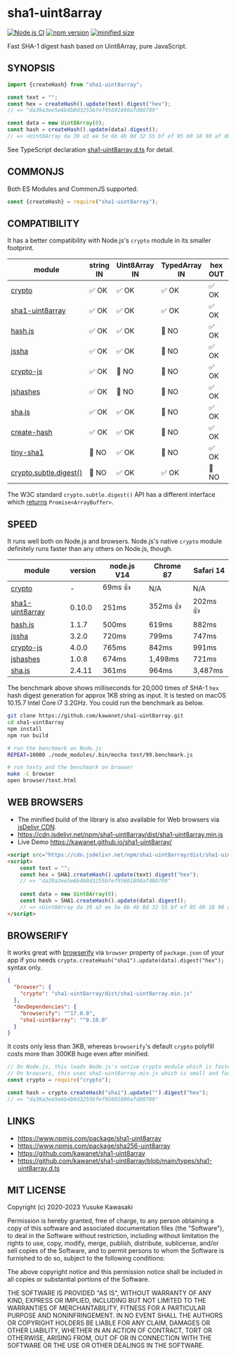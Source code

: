 # sha1-uint8array

[![Node.js CI](https://github.com/kawanet/sha1-uint8array/workflows/Node.js%20CI/badge.svg?branch=main)](https://github.com/kawanet/sha1-uint8array/actions/)
[![npm version](https://img.shields.io/npm/v/sha1-uint8array)](https://www.npmjs.com/package/sha1-uint8array)
[![minified size](https://img.shields.io/bundlephobia/min/sha1-uint8array)](https://cdn.jsdelivr.net/npm/sha1-uint8array/dist/sha1-uint8array.min.js)

Fast SHA-1 digest hash based on Uint8Array, pure JavaScript.

## SYNOPSIS

```js
import {createHash} from "sha1-uint8array";

const text = "";
const hex = createHash().update(text).digest("hex");
// => "da39a3ee5e6b4b0d3255bfef95601890afd80709"

const data = new Uint8Array(0);
const hash = createHash().update(data).digest();
// => <Uint8Array da 39 a3 ee 5e 6b 4b 0d 32 55 bf ef 95 60 18 90 af d8 07 09>
```

See TypeScript declaration
[sha1-uint8array.d.ts](https://github.com/kawanet/sha1-uint8array/blob/main/types/sha1-uint8array.d.ts)
for detail.

## COMMONJS

Both ES Modules and CommonJS supported.

```js
const {createHash} = require("sha1-uint8array");
```

## COMPATIBILITY

It has a better compatibility with Node.js's `crypto` module in its smaller footprint.

|module|string IN|Uint8Array IN|TypedArray IN|hex OUT|Uint8Array OUT|minified|
|---|---|---|---|---|---|---|
|[crypto](https://nodejs.org/api/crypto.html)|✅ OK|✅ OK|✅ OK|✅ OK|✅ OK|-|
|[sha1-uint8array](http://github.com/kawanet/sha1-uint8array)|✅ OK|✅ OK|✅ OK|✅ OK|✅ OK|3KB|
|[hash.js](https://www.npmjs.com/package/hash.js)|✅ OK|✅ OK|🚫 NO|✅ OK|✅ OK|17KB|
|[jssha](https://npmjs.com/package/jssha)|✅ OK|✅ OK|🚫 NO|✅ OK|✅ OK|10KB|
|[crypto-js](https://npmjs.com/package/crypto-js)|✅ OK|🚫 NO|🚫 NO|✅ OK|🚫 NO|109KB|
|[jshashes](https://npmjs.com/package/jshashes)|✅ OK|🚫 NO|🚫 NO|✅ OK|🚫 NO|23KB|
|[sha.js](https://npmjs.com/package/sha.js)|✅ OK|✅ OK|🚫 NO|✅ OK|✅ OK|26KB|
|[create-hash](https://npmjs.com/package/create-hash)|✅ OK|✅ OK|🚫 NO|✅ OK|✅ OK|95KB|
|[tiny-sha1](https://npmjs.com/package/tiny-sha1)|🚫 NO|✅ OK|🚫 NO|✅ OK|🚫 NO|2KB|
|[crypto.subtle.digest()](https://developer.mozilla.org/en-US/docs/Web/API/SubtleCrypto/digest)|🚫 NO|✅ OK|✅ OK|🚫 NO|🚫 NO|-|

The W3C standard `crypto.subtle.digest()` API has a different interface which
[returns](https://github.com/microsoft/TypeScript/blob/master/lib/lib.dom.d.ts)
`Promise<ArrayBuffer>`.

## SPEED

It runs well both on Node.js and browsers.
Node.js's native `crypto` module definitely runs faster than any others on Node.js, though.

|module|version|node.js V14|Chrome 87|Safari 14|
|---|---|---|---|---|
|[crypto](https://nodejs.org/api/crypto.html)|-|69ms 👍|N/A|N/A|
|[sha1-uint8array](http://github.com/kawanet/sha1-uint8array)|0.10.0|251ms|352ms 👍|202ms 👍|
|[hash.js](https://www.npmjs.com/package/hash.js)|1.1.7|500ms|619ms|882ms|
|[jssha](https://npmjs.com/package/jssha)|3.2.0|720ms|799ms|747ms|
|[crypto-js](https://npmjs.com/package/crypto-js)|4.0.0|765ms|842ms|991ms|
|[jshashes](https://npmjs.com/package/jshashes)|1.0.8|674ms|1,498ms|721ms|
|[sha.js](https://npmjs.com/package/sha.js)|2.4.11|361ms|964ms|3,487ms|

The benchmark above shows milliseconds for 20,000 times of
SHA-1 `hex` hash digest generation for approx 1KB string as input.
It is tested on macOS 10.15.7 Intel Core i7 3.2GHz.
You could run the benchmark as below.

```sh
git clone https://github.com/kawanet/sha1-uint8array.git
cd sha1-uint8array
npm install
npm run build

# run the benchmark on Node.js
REPEAT=10000 ./node_modules/.bin/mocha test/99.benchmark.js

# run tests and the benchmark on browser
make -C browser
open browser/test.html
```

## WEB BROWSERS

- The minified build of the library is also available for Web browsers via
[jsDelivr CDN](https://www.jsdelivr.com/package/npm/sha1-uint8array).
- https://cdn.jsdelivr.net/npm/sha1-uint8array/dist/sha1-uint8array.min.js
- Live Demo https://kawanet.github.io/sha1-uint8array/

```html
<script src="https://cdn.jsdelivr.net/npm/sha1-uint8array/dist/sha1-uint8array.min.js"></script>
<script>
    const text = "";
    const hex = SHA1.createHash().update(text).digest("hex");
    // => "da39a3ee5e6b4b0d3255bfef95601890afd80709"
    
    const data = new Uint8Array(0);
    const hash = SHA1.createHash().update(data).digest();
    // => <Uint8Array da 39 a3 ee 5e 6b 4b 0d 32 55 bf ef 95 60 18 90 af d8 07 09>
</script>
```

## BROWSERIFY

It works great with
[browserify](https://www.npmjs.com/package/browserify)
via `browser` property of `package.json` of your app if you needs
`crypto.createHash("sha1").update(data).digest("hex");` syntax only.

```json
{
  "browser": {
    "crypto": "sha1-uint8array/dist/sha1-uint8array.min.js"
  },
  "devDependencies": {
    "browserify": "^17.0.0",
    "sha1-uint8array": "^0.10.0"
  }
}
```

It costs only less than 3KB, whereas `browserify`'s default `crypto` polyfill
costs more than 300KB huge even after minified.

```js
// On Node.js, this loads Node.js's native crypto module which is faster.
// On browsers, this uses sha1-uint8array.min.js which is small and fast.
const crypto = require("crypto");

const hash = crypto.createHash("sha1").update("").digest("hex");
// => "da39a3ee5e6b4b0d3255bfef95601890afd80709"
```

## LINKS

- https://www.npmjs.com/package/sha1-uint8array
- https://www.npmjs.com/package/sha256-uint8array
- https://github.com/kawanet/sha1-uint8array
- https://github.com/kawanet/sha1-uint8array/blob/main/types/sha1-uint8array.d.ts

## MIT LICENSE

Copyright (c) 2020-2023 Yusuke Kawasaki

Permission is hereby granted, free of charge, to any person obtaining a copy of this software and associated
documentation files (the "Software"), to deal in the Software without restriction, including without limitation the
rights to use, copy, modify, merge, publish, distribute, sublicense, and/or sell copies of the Software, and to permit
persons to whom the Software is furnished to do so, subject to the following conditions:

The above copyright notice and this permission notice shall be included in all copies or substantial portions of the
Software.

THE SOFTWARE IS PROVIDED "AS IS", WITHOUT WARRANTY OF ANY KIND, EXPRESS OR IMPLIED, INCLUDING BUT NOT LIMITED TO THE
WARRANTIES OF MERCHANTABILITY, FITNESS FOR A PARTICULAR PURPOSE AND NONINFRINGEMENT. IN NO EVENT SHALL THE AUTHORS OR
COPYRIGHT HOLDERS BE LIABLE FOR ANY CLAIM, DAMAGES OR OTHER LIABILITY, WHETHER IN AN ACTION OF CONTRACT, TORT OR
OTHERWISE, ARISING FROM, OUT OF OR IN CONNECTION WITH THE SOFTWARE OR THE USE OR OTHER DEALINGS IN THE SOFTWARE.
